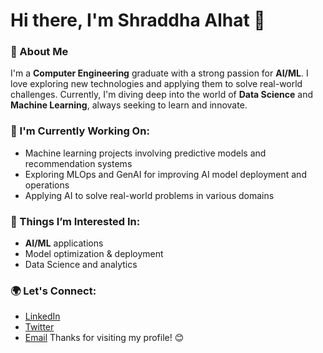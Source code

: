 # Hi there, I'm Shraddha Alhat 👋
### 🚀 About Me
I'm a **Computer Engineering** graduate with a strong passion for **AI/ML**. I love exploring new technologies and applying them to solve real-world challenges. Currently, I'm diving deep into the world of **Data Science** and **Machine Learning**, always seeking to learn and innovate.

### 🌱 I'm Currently Working On:
- Machine learning projects involving predictive models and recommendation systems
- Exploring MLOps and GenAI for improving AI model deployment and operations
- Applying AI to solve real-world problems in various domains

### 🔭 Things I’m Interested In:
- **AI/ML** applications
- Model optimization & deployment
- Data Science and analytics

### 🌍 Let's Connect:
- [LinkedIn](https://www.linkedin.com/in/shraddha-alhat-960617259/)
- [Twitter](https://twitter.com/shraddha_alhat)
- [Email](mailto:shraddhaalhat.sit.comp@gmail.com)
Thanks for visiting my profile! 😊
